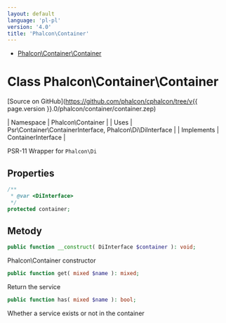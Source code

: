 ```yaml
---
layout: default
language: 'pl-pl'
version: '4.0'
title: 'Phalcon\Container'
---
```


* [Phalcon\Container\Container](#container-container)

<h1 id="container-container">Class Phalcon\Container\Container</h1>

[Source on GitHub](https://github.com/phalcon/cphalcon/tree/v{{ page.version }}.0/phalcon/container/container.zep)

| Namespace | Phalcon\Container | | Uses | Psr\Container\ContainerInterface, Phalcon\Di\DiInterface | | Implements | ContainerInterface |

PSR-11 Wrapper for `Phalcon\Di`

## Properties

```php
/**
 * @var <DiInterface>
 */
protected container;

```

## Metody

```php
public function __construct( DiInterface $container ): void;
```

Phalcon\Container constructor

```php
public function get( mixed $name ): mixed;
```

Return the service

```php
public function has( mixed $name ): bool;
```

Whether a service exists or not in the container